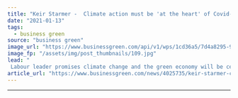 ```yaml
---
title: "Keir Starmer -  Climate action must be 'at the heart' of Covid-19 recovery"
date: "2021-01-13"
tags: 
  - business green
source: "business green"
image_url: "https://www.businessgreen.com/api/v1/wps/1cd36a5/7d4a8295-99f7-449e-8dc2-bb9d5e7e263c/2/Keir-Starmer-2020-Labour-Party-leadership-election-hustings-Bristol-4-185x114.jpg"
image_fp: "/assets/img/post_thumbnails/109.jpg"
lead: "
 Labour leader promises climate change and the green economy will be central to Party's plans 'now and at the next election' ..."
article_url: "https://www.businessgreen.com/news/4025735/keir-starmer-climate-action-heart-covid-19-recovery"
---
```


---

